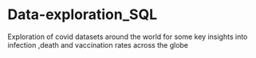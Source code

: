 # Data-exploration_SQL
Exploration of covid datasets around the world for some key insights into infection ,death and vaccination rates across the globe
